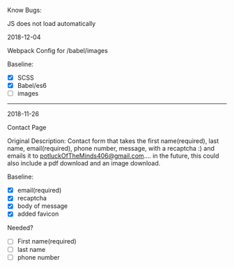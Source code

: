 Know Bugs:

   JS does not load automatically


2018-12-04

Webpack Config for /babel/images

Baseline:

- [x] SCSS
- [x] Babel/es6
- [ ] images

******

2018-11-26

Contact Page

Original Description: Contact form that takes the first name(required), last name, email(required), phone number, message, with a recaptcha :) and emails it to potluckOfTheMinds406@gmail.com.... in the future, this could also include a pdf download and an image download.

Baseline:

- [x] email(required)
- [x] recaptcha
- [x] body of message
- [x] added favicon

Needed?

- [ ] First name(required)
- [ ] last name
- [ ] phone number
